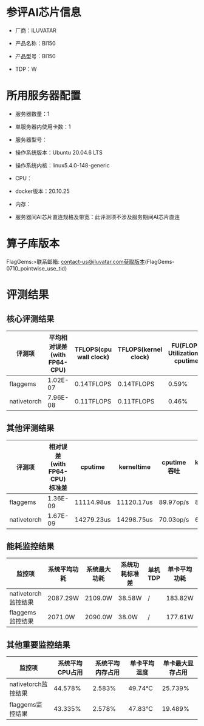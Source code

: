 # 参评AI芯片信息

* 厂商：ILUVATAR

* 产品名称：BI150
* 产品型号：BI150
* TDP：W

# 所用服务器配置

* 服务器数量：1


* 单服务器内使用卡数：1
* 服务器型号：
* 操作系统版本：Ubuntu 20.04.6 LTS
* 操作系统内核：linux5.4.0-148-generic
* CPU：
* docker版本：20.10.25
* 内存：
* 服务器间AI芯片直连规格及带宽：此评测项不涉及服务期间AI芯片直连

# 算子库版本
FlagGems:>联系邮箱: contact-us@iluvatar.com获取版本(FlagGems-0710_pointwise_use_tid)

# 评测结果

## 核心评测结果

| 评测项  | 平均相对误差(with FP64-CPU) | TFLOPS(cpu wall clock) | TFLOPS(kernel clock) | FU(FLOPS Utilization)-cputime | FU-kerneltime |
| ---- | -------------- | -------------- | ------------ | ------ | ----- |
| flaggems | 1.02E-07    | 0.14TFLOPS       | 0.14TFLOPS        | 0.59% | 0.59% |
| nativetorch | 7.96E-08    | 0.11TFLOPS      | 0.11TFLOPS      | 0.46%      | 0.46%    |

## 其他评测结果

| 评测项  | 相对误差(with FP64-CPU)标准差 | cputime | kerneltime | cputime吞吐 | kerneltime吞吐 | 无预热时延 | 预热后时延 |
| ---- | -------------- | -------------- | ------------ | ------------ | -------------- | -------------- | ------------ |
| flaggems | 1.36E-09    | 11114.98us       | 11120.17us        | 89.97op/s | 89.93op/s | 445973.49us | 12206.26us |
| nativetorch | 1.67E-09    | 14279.23us       | 14298.75us        | 70.03op/s | 69.94op/s | 14581.57us | 14520.96us |

## 能耗监控结果

| 监控项  | 系统平均功耗  | 系统最大功耗  | 系统功耗标准差 | 单机TDP | 单卡平均功耗 | 单卡最大功耗 | 单卡功耗标准差 | 单卡TDP |
| ---- | ------- | ------- | ------- | ----- | ------------ | ------------ | ------------- | ----- |
| nativetorch监控结果 | 2087.29W | 2109.0W | 38.58W   | /     | 183.82W       | 184.0W      | 1.52W        | 350W  |
| flaggems监控结果 | 2071.0W | 2090.0W | 38.0W   | /     | 177.61W       | 178.0W      | 3.89W        | 350W  |

## 其他重要监控结果

| 监控项  | 系统平均CPU占用 | 系统平均内存占用 | 单卡平均温度 | 单卡最大显存占用 |
| ---- | --------- | -------- | ------------ | -------------- |
| nativetorch监控结果 | 44.578%    | 2.583%   | 49.74°C       | 25.739%        |
| flaggems监控结果 | 43.335%    | 2.578%   | 47.83°C       | 19.489%        |